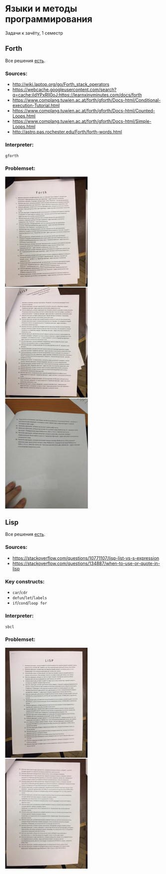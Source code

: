 # Языки и методы программирования

Задачи к зачёту, 1 семестр

## Forth

Все решения <a href="./forth-solutions">есть</a>.

### Sources:
- http://wiki.laptop.org/go/Forth_stack_operators
- https://webcache.googleusercontent.com/search?q=cache:ildYPxRlI0oJ:https://learnxinyminutes.com/docs/forth
- https://www.complang.tuwien.ac.at/forth/gforth/Docs-html/Conditional-execution-Tutorial.html
- https://www.complang.tuwien.ac.at/forth/gforth/Docs-html/Counted-Loops.html
- https://www.complang.tuwien.ac.at/forth/gforth/Docs-html/Simple-Loops.html
- http://astro.pas.rochester.edu/Forth/forth-words.html

### Interpreter:
`gforth`

### Problemset:
<img src="./problemset/FORTH-1.jpg" height=354px> </img>
<img src="./problemset/FORTH-2.jpg" height=354px> </img>
<img src="./problemset/FORTH-3.jpg" height=354px> </img>

## Lisp

Все решения <a href="./lisp-solutions">есть</a>.

### Sources:
- https://stackoverflow.com/questions/10771107/lisp-list-vs-s-expression
- https://stackoverflow.com/questions/134887/when-to-use-or-quote-in-lisp

### Key constructs:
- `car`/`cdr`
- `defun`/`let`/`labels`
- `if`/`cond`/`loop for`

### Interpreter:
`sbcl`

### Problemset:
<img src="./problemset/LISP-1.jpg" height=354px> </img>
<img src="./problemset/LISP-2.jpg" height=354px> </img>
